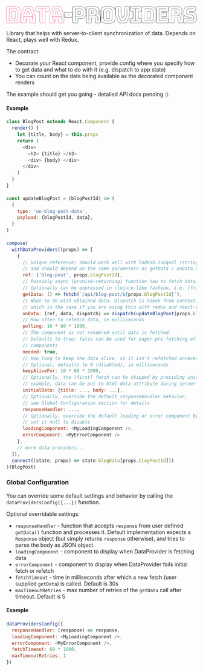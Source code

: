 ![alt text](dataproviders.png "Logo Title Text 1")


Library that helps with server-to-client synchronization of data. Depends on
React, plays well with Redux.

The contract:

* Decorate your React component, provide config where you specify how to get
  data and what to do with it (e.g. dispatch to app state)
* You can count on the data being available as the decorated component renders

The example should get you going - detailed API docs pending :).

#### Example

```js
class BlogPost extends React.Component {
  render() {
    let {title, body} = this.props
    return (
      <div>
        <h2> {title} </h2>
        <div> {body} </div>
      </div>
    )
  }
}

const updateBlogPost = (blogPostId) => (
  {
    type: 'on-blog-post-data',
    payload: {blogPostId, data},
  }
)

compose(
  withDataProviders((props) => [
    {
      // Unique reference; should work well with lodash.isEqual (string, array, object, ...)
      // and should depend on the same parameters as getData / onData do
      ref: ['blog-post', props.blogPostId],
      // Possibly async (promise-returning) function how to fetch data.
      // Optionally can be expressed in clojure-like fashion, i.e. [fn, arg1, arg2, ...]
      getData: () => fetch(`/api/blog-post/${props.blogPostId}`),
      // What to do with obtained data. Dispatch is taken from context,
      // which is the case if you are using this with redux and react-redux.
      onData: (ref, data, dispatch) => dispatch(updateBlogPost(props.blogPostId)),
      // How often to refetch data, in milliseconds
      polling: 10 * 60 * 1000,
      // The component is not rendered until data is fetched.
      // Defaults to true; false can be used for eager pre-fetching of data for child
      // components
      needed: true,
      // How long to keep the data alive, so it isn't refetched unnecessarily 
      // Optional, defaults to 0 (disabled), in milliseconds
      keepAliveFor: 10 * 60 * 1000,
      // Optionally, the (first) fetch can be skipped by providing initialData (for
      // example, data can be put to html-data-attribute during server-side rendering)
      initialData: {title: ..., body: ...},
      // Optionally, override the default responseHandler behavior,
      // see Global Configuration section for details
      responseHandler: ...,
      // Optionally, override the default loading or error component by defining your own, or 
      // set it null to disable
      loadingComponent: <MyLoadingComponent />,
      errorComponent: <MyErrorComponent />
    },
    // more data providers...
  ]),
  connect((state, props) => state.blogData[props.blogPostId]))
)(BlogPost)

```

### Global Configuration

You can override some default settings and behavior by calling the `dataProvidersConfig({...})` function.

Optional overridable settings:
 * `responseHandler` - function that accepts `response` from user defined `getData()` function and processes it.
 Default implementation expects a `Response` object (but simply returns `response` otherwise), and tries to parse
 the body as JSON object.
 * `loadingComponent` - component to display when DataProvider is fetching data
 * `errorComponent` - component to display when DataProvider fails initial fetch or refetch
 * `fetchTimeout` - time in milliseconds after which a new fetch (user supplied `getData`) is called. Default is 30s
 * `maxTimeoutRetries` - max number of retries of the `getData` call after timeout. Default is 5
 
#### Example

```js
dataProvidersConfig({
  responseHandler: (response) => response,
  loadingComponent: <MyLoadingComponent />,
  errorComponent: <MyErrorComponent />,
  fetchTimeout: 60 * 1000,
  maxTimeoutRetries: 1
})
```
